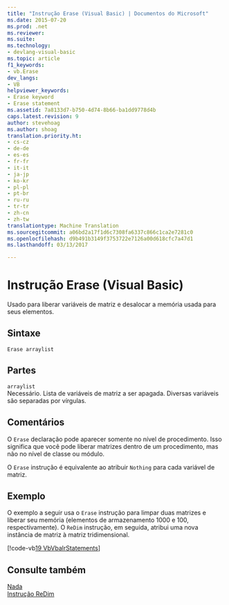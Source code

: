 ```yaml
---
title: "Instrução Erase (Visual Basic) | Documentos do Microsoft"
ms.date: 2015-07-20
ms.prod: .net
ms.reviewer: 
ms.suite: 
ms.technology:
- devlang-visual-basic
ms.topic: article
f1_keywords:
- vb.Erase
dev_langs:
- VB
helpviewer_keywords:
- Erase keyword
- Erase statement
ms.assetid: 7a8133d7-b750-4d74-8b66-ba1dd9778d4b
caps.latest.revision: 9
author: stevehoag
ms.author: shoag
translation.priority.ht:
- cs-cz
- de-de
- es-es
- fr-fr
- it-it
- ja-jp
- ko-kr
- pl-pl
- pt-br
- ru-ru
- tr-tr
- zh-cn
- zh-tw
translationtype: Machine Translation
ms.sourcegitcommit: a06bd2a17f1d6c7308fa6337c866c1ca2e7281c0
ms.openlocfilehash: d9b491b3149f3753722e7126a00d618cfc7a47d1
ms.lasthandoff: 03/13/2017

---
```

# <a name="erase-statement-visual-basic"></a>Instrução Erase (Visual Basic)
Usado para liberar variáveis de matriz e desalocar a memória usada para seus elementos.  
  
## <a name="syntax"></a>Sintaxe  
  
```  
Erase arraylist  
```  
  
## <a name="parts"></a>Partes  
 `arraylist`  
 Necessário. Lista de variáveis de matriz a ser apagada. Diversas variáveis são separadas por vírgulas.  
  
## <a name="remarks"></a>Comentários  
 O `Erase` declaração pode aparecer somente no nível de procedimento. Isso significa que você pode liberar matrizes dentro de um procedimento, mas não no nível de classe ou módulo.  
  
 O `Erase` instrução é equivalente ao atribuir `Nothing` para cada variável de matriz.  
  
## <a name="example"></a>Exemplo  
 O exemplo a seguir usa o `Erase` instrução para limpar duas matrizes e liberar seu memória (elementos de armazenamento 1000 e 100, respectivamente). O `ReDim` instrução, em seguida, atribui uma nova instância de matriz à matriz tridimensional.  
  
 [!code-vb[19 VbVbalrStatements](../../../visual-basic/language-reference/error-messages/codesnippet/VisualBasic/erase-statement_1.vb)]  
  
## <a name="see-also"></a>Consulte também  
 [Nada](../../../visual-basic/language-reference/nothing.md)   
 [Instrução ReDim](../../../visual-basic/language-reference/statements/redim-statement.md)
